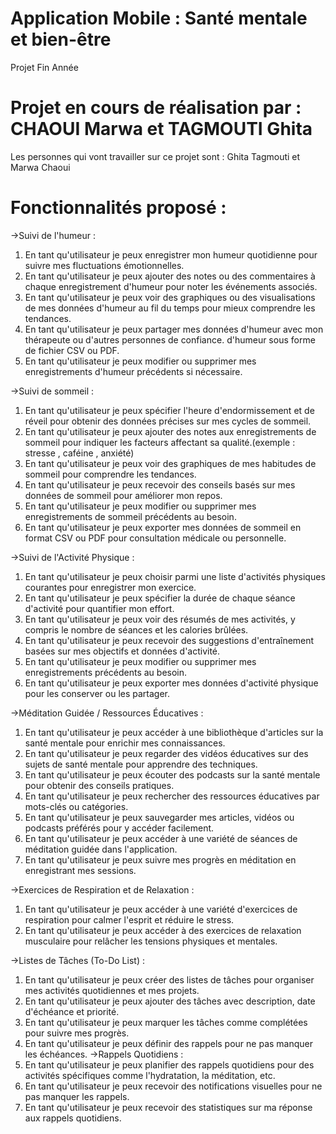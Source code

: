 # Application Mobile : Santé mentale et bien-être
Projet Fin Année
# Projet en cours de réalisation par : CHAOUI Marwa et TAGMOUTI Ghita
Les personnes qui vont travailler sur ce projet sont : Ghita Tagmouti et Marwa Chaoui
# Fonctionnalités proposé : 
->Suivi de l'humeur : 
  1. En tant qu'utilisateur je peux enregistrer mon humeur quotidienne pour suivre mes fluctuations émotionnelles.
  2. En tant qu'utilisateur je peux ajouter des notes ou des commentaires à chaque enregistrement d'humeur pour noter les événements associés.
  3. En tant qu'utilisateur je peux voir des graphiques ou des visualisations de mes données d'humeur au fil du temps pour mieux comprendre les tendances.
  4. En tant qu'utilisateur je peux partager mes données d'humeur avec mon thérapeute ou d'autres personnes de confiance. d'humeur sous forme de fichier CSV ou PDF.
  5. En tant qu'utilisateur je peux modifier ou supprimer mes enregistrements d'humeur précédents si nécessaire.
     
->Suivi de sommeil :
  1. En tant qu'utilisateur je peux spécifier l'heure d'endormissement et de réveil pour obtenir des données précises sur mes cycles de sommeil.
  2. En tant qu'utilisateur je peux ajouter des notes aux enregistrements de sommeil pour indiquer les facteurs affectant sa qualité.(exemple : stresse , caféine , anxiété)
  3. En tant qu'utilisateur je peux voir des graphiques de mes habitudes de sommeil pour comprendre les tendances.
  4. En tant qu'utilisateur je peux recevoir des conseils basés sur mes données de sommeil pour améliorer mon repos.
  5. En tant qu'utilisateur je peux modifier ou supprimer mes enregistrements de sommeil précédents au besoin.
  6. En tant qu'utilisateur je peux exporter mes données de sommeil en format CSV ou PDF pour consultation médicale ou personnelle.
     
->Suivi de l'Activité Physique :
  1. En tant qu'utilisateur je peux choisir parmi une liste d'activités physiques courantes pour enregistrer mon exercice.
  2. En tant qu'utilisateur je peux spécifier la durée de chaque séance d'activité pour quantifier mon effort.
  3. En tant qu'utilisateur je peux voir des résumés de mes activités, y compris le nombre de séances et les calories brûlées.
  4. En tant qu'utilisateur je peux recevoir des suggestions d'entraînement basées sur mes objectifs et données d'activité.
  5. En tant qu'utilisateur je peux modifier ou supprimer mes enregistrements précédents au besoin.
  6. En tant qu'utilisateur je peux exporter mes données d'activité physique pour les conserver ou les partager.
     
->Méditation Guidée / Ressources Éducatives :
  1. En tant qu'utilisateur je peux accéder à une bibliothèque d'articles sur la santé mentale pour enrichir mes connaissances.
  2. En tant qu'utilisateur je peux regarder des vidéos éducatives sur des sujets de santé mentale pour apprendre des techniques.
  3. En tant qu'utilisateur je peux écouter des podcasts sur la santé mentale pour obtenir des conseils pratiques.
  4. En tant qu'utilisateur je peux rechercher des ressources éducatives par mots-clés ou catégories.
  5. En tant qu'utilisateur je peux sauvegarder mes articles, vidéos ou podcasts préférés pour y accéder facilement.
  6. En tant qu'utilisateur je peux accéder à une variété de séances de méditation guidée dans l'application.
  7. En tant qu'utilisateur je peux suivre mes progrès en méditation en enregistrant mes sessions.

->Exercices de Respiration et de Relaxation :
  1. En tant qu'utilisateur je peux accéder à une variété d'exercices de respiration pour calmer l'esprit et réduire le stress.
  2. En tant qu'utilisateur je peux accéder à des exercices de relaxation musculaire pour relâcher les tensions physiques et mentales.

->Listes de Tâches (To-Do List) : 
  1. En tant qu'utilisateur je peux créer des listes de tâches pour organiser mes activités quotidiennes et mes projets.
  2. En tant qu'utilisateur je peux ajouter des tâches avec description, date d'échéance et priorité.
  3. En tant qu'utilisateur je peux marquer les tâches comme complétées pour suivre mes progrès.
  4. En tant qu'utilisateur je peux définir des rappels pour ne pas manquer les échéances.
->Rappels Quotidiens :
  1. En tant qu'utilisateur je peux planifier des rappels quotidiens pour des activités spécifiques comme l'hydratation, la méditation, etc.
  2. En tant qu'utilisateur je peux recevoir des notifications visuelles pour ne pas manquer les rappels.
  3. En tant qu'utilisateur je peux recevoir des statistiques sur ma réponse aux rappels quotidiens.








